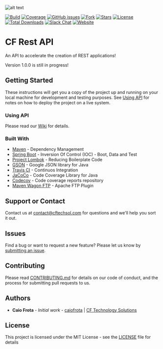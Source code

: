 ![alt text](https://cftechsol.com/wp-content/uploads/2017/12/caiofrota-logo-300x171.png)

[![Build](https://img.shields.io/travis/caiofrota/cf-rest-api.svg)](#)
[![Coverage](https://codecov.io/gh/caiofrota/cf-rest-api/branch/master/graph/badge.svg)](#)
[![GitHub issues](https://img.shields.io/github/issues/caiofrota/cf-rest.svg)](https://github.com/caiofrota/cf-rest-api/issues)
[![Fork](https://img.shields.io/github/forks/caiofrota/cf-rest-api.svg)](#)
[![Stars](https://img.shields.io/github/stars/caiofrota/cf-rest-api.svg)](#)
[![License](https://img.shields.io/github/license/caiofrota/cf-rest-api.svg)](#)
[![Total Downloads](https://img.shields.io/github/downloads/caiofrota/cf-rest-api/total.svg)](https://github.com/caiofrota/cf-rest-api/releases)
[![Slack Chat](https://img.shields.io/badge/chat-slack-green.svg)](https://cftechsol.slack.com)
[![Website](https://img.shields.io/badge/website-cftechsol.com-green.svg)](https://cftechsol.com)

# CF Rest API

An API to accelerate the creation of REST applications!

Version 1.0.0 is still in progress!

## Getting Started

These instructions will get you a copy of the project up and running on your local machine for development and testing purposes. See [Using API](#using-api) for notes on how to deploy the project on a live system.

### Using API

Please read our [Wiki](https://github.com/caiofrota/cf-rest-api/wiki) for details.

### Built With

* [Maven](https://maven.apache.org/) - Dependency Management
* [Spring Boot](https://projects.spring.io/spring-boot/) - Inversion Of Control (IOC) - Boot, Data and Test
* [Project Lombok](https://projectlombok.org/) - Reducing Boilerplate Code
* [GSON](https://github.com/google/gson) - Google JSON library for Java
* [Travis CI](https://travis-ci.org/) - Continuos Integration
* [JaCoCo](http://www.eclemma.org/jacoco/) - Code Coverage Library for Java
* [Codecov](https://codecov.io/) - Code coverage reports repository
* [Maven Wagon FTP](http://maven.apache.org/wagon/wagon-providers/wagon-ftp/) - Apache FTP Plugin

## Support or Contact

Contact us at contact@cftechsol.com for questions and we'll help you sort it out.

## Issues

Find a bug or want to request a new feature? Please let us know by [submitting an issue](https://github.com/caiofrota/cf-rest-api/issues).

## Contributing

Please read [CONTRIBUTING.md](https://gist.github.com/caiofrota/6e65a17fd3bf100d058cb48dcc780b21) for details on our code of conduct, and the process for submitting pull requests to us.

## Authors

* **Caio Frota** - *Initial work* - [caiofrota](https://github.com/caiofrota) | [CF Technology Solutions](https://cftechsol.com)

## License

This project is licensed under the MIT License - see the [LICENSE](LICENSE) file for details
